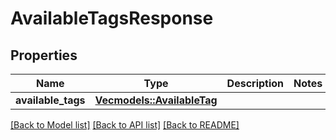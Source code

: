 # AvailableTagsResponse

## Properties

Name | Type | Description | Notes
------------ | ------------- | ------------- | -------------
**available_tags** | [**Vec<models::AvailableTag>**](AvailableTag.md) |  | 

[[Back to Model list]](../README.md#documentation-for-models) [[Back to API list]](../README.md#documentation-for-api-endpoints) [[Back to README]](../README.md)


